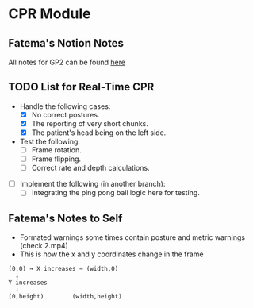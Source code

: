 # CPR Module

## Fatema's Notion Notes
All notes for GP2 can be found [here](https://thrilling-replace-8f2.notion.site/GP-2-198751816986802088c7d036c7f4b927?pvs=4)

## TODO List for Real-Time CPR
- Handle the following cases:
  - [x] No correct postures.
  - [x] The reporting of very short chunks.
  - [x] The patient's head being on the left side.
- Test the following:
  - [ ] Frame rotation.
  - [ ] Frame flipping.
  - [ ] Correct rate and depth calculations.
- [ ] Implement the following (in another branch):
  - [ ] Integrating the ping pong ball logic here for testing.

## Fatema's Notes to Self
- Formated warnings some times contain posture and metric warnings (check 2.mp4)
- This is how the x and y coordinates change in the frame
```` plain
(0,0) → X increases → (width,0)
  ↓
Y increases
  ↓
(0,height)        (width,height)
````